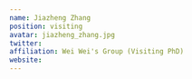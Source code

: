 ```yaml
---
name: Jiazheng Zhang
position: visiting 
avatar: jiazheng_zhang.jpg
twitter: 
affiliation: Wei Wei's Group (Visiting PhD)
website: 
---
```

